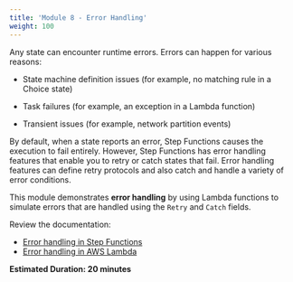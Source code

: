 ```yaml
---
title: 'Module 8 - Error Handling'
weight: 100
---
```

Any state can encounter runtime errors. Errors can happen for various reasons:

- State machine definition issues (for example, no matching rule in a Choice state)

- Task failures (for example, an exception in a Lambda function)

- Transient issues (for example, network partition events)

By default, when a state reports an error, Step Functions causes the execution to fail entirely. However, Step Functions has error handling features that enable you to retry or catch states that fail. Error handling features can define retry protocols and also catch and handle a variety of error conditions.

This module demonstrates **error handling** by using Lambda functions to simulate errors that are handled using the `Retry` and `Catch` fields. 

Review the documentation:
- [Error handling in Step Functions](https://docs.aws.amazon.com/step-functions/latest/dg/concepts-error-handling.html)
- [Error handling in AWS Lambda](https://docs.aws.amazon.com/lambda/latest/dg/invocation-retries.html)

**Estimated Duration: 20 minutes**